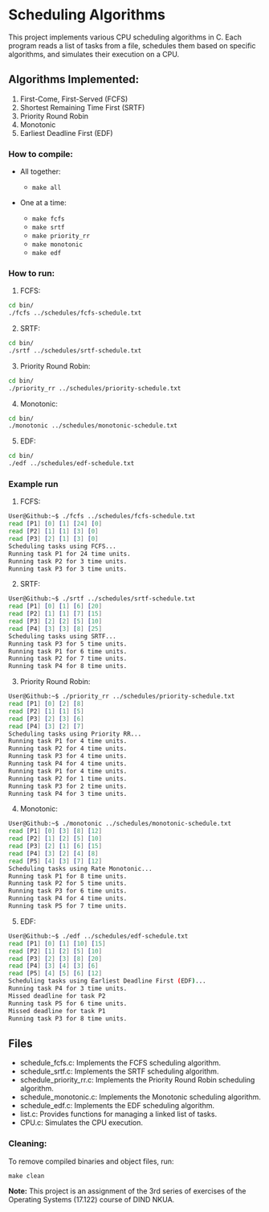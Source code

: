 # Scheduling Algorithms

This project implements various CPU scheduling algorithms in C. Each program reads a list of tasks from a file, schedules them based on specific algorithms, and simulates their execution on a CPU.

## Algorithms Implemented:

1. First-Come, First-Served (FCFS)
2. Shortest Remaining Time First (SRTF)
3. Priority Round Robin
4. Monotonic
5. Earliest Deadline First (EDF)

### How to compile:

- All together:
    - `make all`

- One at a time:
    - `make fcfs`
    - `make srtf`
    - `make priority_rr`
    - `make monotonic`
    - `make edf`

### How to run:

1. FCFS: 
```bash 
cd bin/
./fcfs ../schedules/fcfs-schedule.txt
```
2. SRTF:
```bash
cd bin/
./srtf ../schedules/srtf-schedule.txt 
```
3. Priority Round Robin:
```bash
cd bin/
./priority_rr ../schedules/priority-schedule.txt
```
4. Monotonic:
```bash
cd bin/
./monotonic ../schedules/monotonic-schedule.txt
```
5. EDF:
```bash
cd bin/
./edf ../schedules/edf-schedule.txt
```

### Example run

1. FCFS:
```bash
User@Github:~$ ./fcfs ../schedules/fcfs-schedule.txt 
read [P1] [0] [1] [24] [0]
read [P2] [1] [1] [3] [0]
read [P3] [2] [1] [3] [0]
Scheduling tasks using FCFS...
Running task P1 for 24 time units.
Running task P2 for 3 time units.
Running task P3 for 3 time units.
```
2. SRTF:
```bash
User@Github:~$ ./srtf ../schedules/srtf-schedule.txt
read [P1] [0] [1] [6] [20]
read [P2] [1] [1] [7] [15]
read [P3] [2] [2] [5] [10]
read [P4] [3] [3] [8] [25]
Scheduling tasks using SRTF...
Running task P3 for 5 time units.
Running task P1 for 6 time units.
Running task P2 for 7 time units.
Running task P4 for 8 time units.
```
3. Priority Round Robin:
```bash
User@Github:~$ ./priority_rr ../schedules/priority-schedule.txt 
read [P1] [0] [2] [8]
read [P2] [1] [1] [5]
read [P3] [2] [3] [6]
read [P4] [3] [2] [7]
Scheduling tasks using Priority RR...
Running task P1 for 4 time units.
Running task P2 for 4 time units.
Running task P3 for 4 time units.
Running task P4 for 4 time units.
Running task P1 for 4 time units.
Running task P2 for 1 time units.
Running task P3 for 2 time units.
Running task P4 for 3 time units.
```
4. Monotonic:
```bash
User@Github:~$ ./monotonic ../schedules/monotonic-schedule.txt 
read [P1] [0] [3] [8] [12]
read [P2] [1] [2] [5] [10]
read [P3] [2] [1] [6] [15]
read [P4] [3] [2] [4] [8]
read [P5] [4] [3] [7] [12]
Scheduling tasks using Rate Monotonic...
Running task P1 for 8 time units.
Running task P2 for 5 time units.
Running task P3 for 6 time units.
Running task P4 for 4 time units.
Running task P5 for 7 time units.
```
5. EDF:
```bash
User@Github:~$ ./edf ../schedules/edf-schedule.txt 
read [P1] [0] [1] [10] [15]
read [P2] [1] [2] [5] [10]
read [P3] [2] [3] [8] [20]
read [P4] [3] [4] [3] [6]
read [P5] [4] [5] [6] [12]
Scheduling tasks using Earliest Deadline First (EDF)...
Running task P4 for 3 time units.
Missed deadline for task P2
Running task P5 for 6 time units.
Missed deadline for task P1
Running task P3 for 8 time units.
```

## Files

- schedule_fcfs.c: Implements the FCFS scheduling algorithm.
- schedule_srtf.c: Implements the SRTF scheduling algorithm.
- schedule_priority_rr.c: Implements the Priority Round Robin scheduling algorithm.
- schedule_monotonic.c: Implements the Monotonic scheduling algorithm.
- schedule_edf.c: Implements the EDF scheduling algorithm.
- list.c: Provides functions for managing a linked list of tasks.
- CPU.c: Simulates the CPU execution.

### Cleaning:
To remove compiled binaries and object files, run:

`make clean`

**Note:** This project is an assignment of the 3rd series of exercises of the Operating Systems (17.122) course of DIND NKUA.
